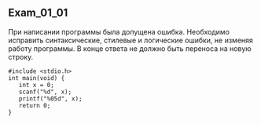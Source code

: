 ## Exam_01_01
При написании программы была допущена ошибка. Необходимо исправить синтаксические, стилевые и логические ошибки, не изменяя работу программы. В конце ответа не должно быть переноса на новую строку. 
```
#include <stdio.h>
int main(void) {
   int x = 0;
   scanf("%d", x);
   printf("%05d", x);
   return 0;
}
```